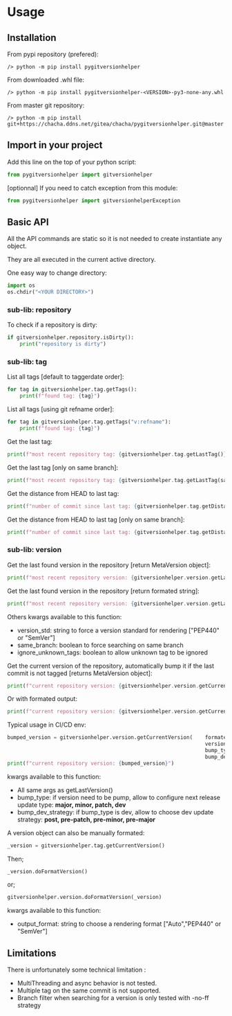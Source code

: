 # Usage

## Installation

From pypi repository (prefered):
```console
/> python -m pip install pygitversionhelper
```   
 
From downloaded .whl file:
```console
/> python -m pip install pygitversionhelper-<VERSION>-py3-none-any.whl
```  

From master git repository:
```console
/> python -m pip install git+https://chacha.ddns.net/gitea/chacha/pygitversionhelper.git@master
```



## Import in your project

Add this line on the top of your python script:
```py
from pygitversionhelper import gitversionhelper
```
[optionnal] If you need to catch exception from this module:
```py
from pygitversionhelper import gitversionhelperException
```    
## Basic API

All the API commands are static so it is not needed to create instantiate any object.

They are all executed in the current active directory.

One easy way to change directory:
```py
import os
os.chdir("<YOUR DIRECTORY>")
```
### sub-lib: repository 

To check if a repository is dirty:
```py
if gitversionhelper.repository.isDirty():
    print("repository is dirty")
```
### sub-lib: tag 

List all tags [default to taggerdate order]:
```py
for tag in gitversionhelper.tag.getTags():
    print(f"found tag: {tag}")
```    
List all tags [using git refname order]:
```py
for tag in gitversionhelper.tag.getTags("v:refname"):
    print(f"found tag: {tag}")
```
Get the last tag:
```py
print(f"most recent repository tag: {gitversionhelper.tag.getLastTag()}")
```
Get the last tag [only on same branch]:
```py
print(f"most recent repository tag: {gitversionhelper.tag.getLastTag(same_branch=True)}")
```

Get the distance from HEAD to last tag:
```py
print(f"number of commit since last tag: {gitversionhelper.tag.getDistanceFromTag()}")
```
Get the distance from HEAD to last tag [only on same branch]:
```py
print(f"number of commit since last tag: {gitversionhelper.tag.getDistanceFromTag(same_branch=True)}")
```
### sub-lib: version 

Get the last found version in the repository [return MetaVersion object]:
```py
print(f"most recent repository version: {gitversionhelper.version.getLastVersion()}")
```
Get the last found version in the repository [return formated string]:
```py
print(f"most recent repository version: {gitversionhelper.version.getLastVersion(formated_output=True)}")
```
Others kwargs available to this function:

* version_std: string to force a version standard for rendering ["PEP440" or "SemVer"]
* same_branch: boolean to force searching on same branch
* ignore\_unknown\_tags: boolean to allow unknown tag to be ignored

Get the current version of the repository, automatically bump it if the last commit is not tagged [returns MetaVersion object]:
```py
print(f"current repository version: {gitversionhelper.version.getCurrentVersion()}")
```
Or with formated output:
```py
print(f"current repository version: {gitversionhelper.version.getCurrentVersion(formated_output=True)}")
```
Typical usage in CI/CD env:
```py
bumped_version = gitversionhelper.version.getCurrentVersion(    formated_output=True,       \
                                                                version_std="PEP440",       \
                                                                bump_type="dev",            \
                                                                bump_dev_strategy="post")
print(f"current repository version: {bumped_version}")
```
kwargs available to this function:

* All same args as getLastVersion()
* bump_type: if version need to be pump, allow to configure next release update type: __major, minor, patch, dev__
* bump\_dev\_strategy: if bump\_type is dev, allow to choose dev update strategy: __post, pre-patch, pre-minor, pre-major__


A version object can also be manually formated:
```py
_version = gitversionhelper.tag.getCurrentVersion()
```
Then;
```py
_version.doFormatVersion()
```
or;
```py
gitversionhelper.version.doFormatVersion(_version)
```
kwargs available to this function:

- output_format: string to choose a rendering format ["Auto","PEP440" or "SemVer"]

## Limitations

There is unfortunately some technical limitation :

* MultiThreading and async behavior is not tested.
* Multiple tag on the same commit is not supported.
* Branch filter when searching for a version is only tested with -no-ff strategy